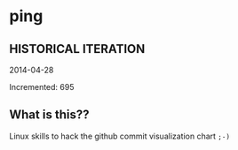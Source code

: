 # ping

## HISTORICAL ITERATION
2014-04-28

Incremented: 695

## What is this?? 
Linux skills to hack the github commit visualization chart `;-)`
